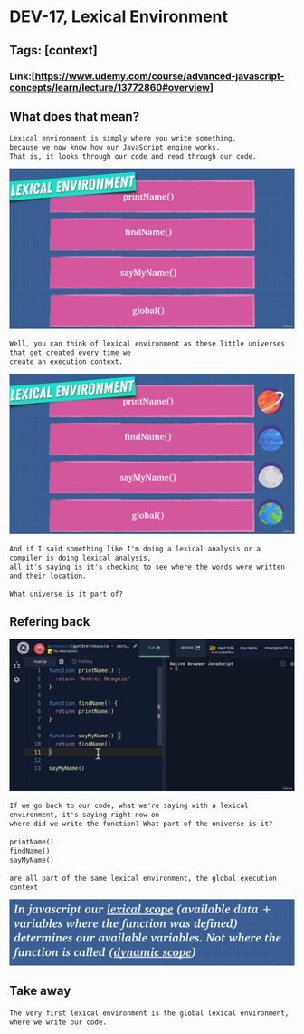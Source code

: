 # DEV-17, Lexical Environment

## Tags: [context]

### Link:[<https://www.udemy.com/course/advanced-javascript-concepts/learn/lecture/13772860#overview>]

## What does that mean?

    Lexical environment is simply where you write something, 
    because we now know how our JavaScript engine works.
    That is, it looks through our code and read through our code.

![](../images/DEV-17/DEV-17-A1.png)

    Well, you can think of lexical environment as these little universes that get created every time we
    create an execution context.

![](../images/DEV-17/DEV-17-A2.png)

    And if I said something like I'm doing a lexical analysis or a compiler is doing lexical analysis,
    all it's saying is it's checking to see where the words were written and their location.

    What universe is it part of?

## Refering back

![](../images/DEV-17/DEV-17-B1.png)

    If we go back to our code, what we're saying with a lexical environment, it's saying right now on
    where did we write the function? What part of the universe is it? 

    printName()
    findName()
    sayMyName()

    are all part of the same lexical environment, the global execution context

![](../images/DEV-17/DEV-17-B2.png)

## Take away

    The very first lexical environment is the global lexical environment, where we write our code.